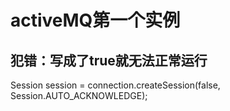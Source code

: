 # activeMQ第一个实例
## 犯错：写成了true就无法正常运行
Session session = connection.createSession(false, Session.AUTO_ACKNOWLEDGE);